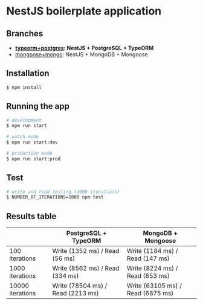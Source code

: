 # NestJS boilerplate application

## Branches
- **[typeorm+postgres](https://github.com/i-link-pro-team/nestjs-boilerplate/tree/typeorm+postgres): NestJS + PostgreSQL + TypeORM**
- [mongoose+mongo](https://github.com/i-link-pro-team/nestjs-boilerplate/tree/mongoose+mongo): NestJS + MongoDB + Mongoose

## Installation

```bash
$ npm install
```

## Running the app

```bash
# development
$ npm run start

# watch mode
$ npm run start:dev

# production mode
$ npm run start:prod
```

## Test

```bash
# write and read testing (1000 iterations)
$ NUMBER_OF_ITERATIONS=1000 npm test
```

## Results table

|                  | PostgreSQL + TypeORM              | MongoDB + Mongoose                |
| ---------------- | --------------------------------- | --------------------------------- |
| 100 iterations   | Write (1352 ms) / Read (56 ms)    | Write (1184 ms) / Read (147 ms)   |
| 1000 iterations  | Write (8562 ms) / Read (334 ms)   | Write (8224 ms) / Read (853 ms)   |
| 10000 iterations | Write (78504 ms) / Read (2213 ms) | Write (63105 ms) / Read (6875 ms) |

